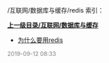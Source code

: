 /互联网/数据库与缓存/redis 索引：


**[上一级目录/互联网/数据库与缓存](/互联网/数据库与缓存/index.md)**

- [为什么要用redis](/互联网/数据库与缓存/redis/为什么要用redis.md)


<font size=2 color='grey'> 2019-09-12 08:33 </font>